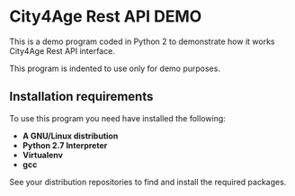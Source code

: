 City4Age Rest API DEMO
========================

This is a demo program coded in Python 2 to demonstrate how it works City4Age Rest API interface.

This program is indented to use only for demo purposes.


Installation requirements
--------------------------

To use this program you need have installed the following:

* __A GNU/Linux distribution__
* __Python 2.7 Interpreter__
* __Virtualenv__
* __gcc__

See your distribution repositories to find and install the required packages.

